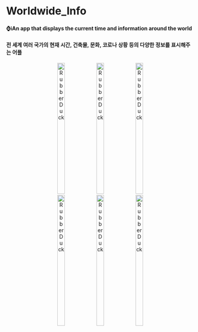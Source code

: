 # Worldwide_Info
#### ⌚ℹ️An app that displays the current time and information around the world
#### 전 세계 여러 국가의 현재 시간, 건축물, 문화, 코로나 상황 등의 다양한 정보를 표시해주는 어플

<center>
<div align="center" style="text-align:center" >
<img src="https://user-images.githubusercontent.com/65841016/138871814-1b4467c1-18f2-4248-9ce5-bb73051472ea.PNG" width="20%" height="350px" 
title="px(픽셀) 크기 설정" alt="RubberDuck"></img>
<img src="https://user-images.githubusercontent.com/65841016/138871819-fe02118c-4d9a-4010-84f4-818253cded4f.PNG" width="20%" height="350px" 
title="px(픽셀) 크기 설정" alt="RubberDuck"></img>
<img src="https://user-images.githubusercontent.com/65841016/138871822-573543c8-7ff4-4fd1-943c-bf4e5fc9266a.PNG" width="20%" height="350px" 
title="px(픽셀) 크기 설정" alt="RubberDuck"></img>
<br>
<img src="https://user-images.githubusercontent.com/65841016/138871825-5ce07d8f-4356-4b15-8b2b-b8e1f1f5b518.PNG" width="20%" height="350px" 
title="px(픽셀) 크기 설정" alt="RubberDuck"></img>
<img src="https://user-images.githubusercontent.com/65841016/138871826-6955ee50-050c-4dcf-b634-439b5138c72b.PNG" width="20%" height="350px" 
title="px(픽셀) 크기 설정" alt="RubberDuck"></img>
<img src="https://user-images.githubusercontent.com/65841016/138872479-178075dd-690f-4bc4-9a8d-ea950a629f28.PNG" width="20%" height="350px" 
title="px(픽셀) 크기 설정" alt="RubberDuck"></img>
</div>
</center>
